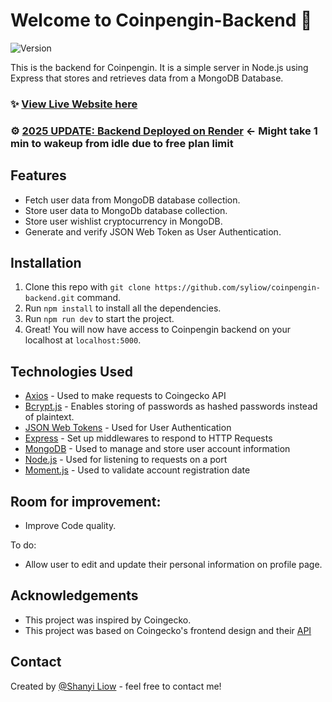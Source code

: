 # Welcome to Coinpengin-Backend 👋
![Version](https://img.shields.io/badge/version-0.1.0-blue.svg?cacheSeconds=2592000)


This is the backend for Coinpengin. It is a simple server in Node.js using Express that stores and retrieves data from a MongoDB Database.

### ✨ [View Live Website here](https://coin-pengin.netlify.app/)
### ⚙️ [2025 UPDATE: Backend Deployed on Render](https://coinpengin-backend.onrender.com/welcome) <- Might take 1 min to wakeup from idle due to free plan limit

## Features
- Fetch user data from MongoDB database collection.
- Store user data to MongoDb database collection.
- Store user wishlist cryptocurrency in MongoDB.
- Generate and verify JSON Web Token as User Authentication.

## Installation

1. Clone this repo with `git clone https://github.com/syliow/coinpengin-backend.git` command.
2. Run `npm install` to install all the dependencies.
3. Run `npm run dev` to start the project.
4. Great! You will now have access to Coinpengin backend on your localhost at `localhost:5000`. 

## Technologies Used

* [Axios](https://axios-http.com/) - Used to make requests to Coingecko API
* [Bcrypt.js](https://github.com/dcodeIO/bcrypt.js) - Enables storing of passwords as hashed passwords instead of plaintext.
* [JSON Web Tokens](https://jwt.io/) - Used for User Authentication
* [Express](https://expressjs.com/) - Set up middlewares to respond to HTTP Requests
* [MongoDB](https://mongodb.com/) - Used to manage and store user account information
* [Node.js](https://nodejs.org/en/) - Used for listening to requests on a port
* [Moment.js](https://momentjs.com/) - Used to validate account registration date

## Room for improvement:
- Improve Code quality.

To do:
- Allow user to edit and update their personal information on profile page.

## Acknowledgements
- This project was inspired by Coingecko.
- This project was based on Coingecko's frontend design and their [API](https://www.coingecko.com/en/api)

## Contact
Created by [@Shanyi Liow](http://liowshanyi.website/) - feel free to contact me!



